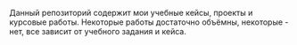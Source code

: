 Данный репозиторий содержит мои учебные кейсы, проекты и курсовые работы. Некоторые работы достаточно объёмны, некоторые - нет, все зависит от учебного задания и кейса.
